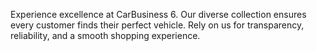Experience excellence at CarBusiness 6. Our diverse collection ensures every customer finds their perfect vehicle. Rely on us for transparency, reliability, and a smooth shopping experience.
